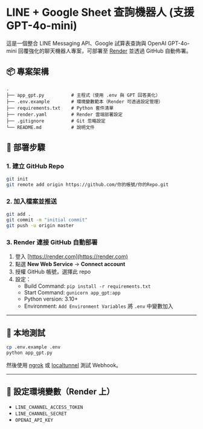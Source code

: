 # LINE + Google Sheet 查詢機器人 (支援 GPT-4o-mini)

這是一個整合 LINE Messaging API、Google 試算表查詢與 OpenAI GPT-4o-mini 回覆強化的聊天機器人專案，可部署至 [Render](https://render.com) 並透過 GitHub 自動佈署。

## 📦 專案架構

```
.
├── app_gpt.py          # 主程式（使用 .env 與 GPT 回答美化）
├── .env.example        # 環境變數範本（Render 可透過設定管理）
├── requirements.txt    # Python 套件清單
├── render.yaml         # Render 雲端部署設定
├── .gitignore          # Git 忽略設定
└── README.md           # 說明文件
```

## 🚀 部署步驟

### 1. 建立 GitHub Repo

```bash
git init
git remote add origin https://github.com/你的帳號/你的Repo.git
```

### 2. 加入檔案並推送

```bash
git add .
git commit -m "initial commit"
git push -u origin master
```

### 3. Render 連接 GitHub 自動部署

1. 登入 [https://render.com](https://render.com)
2. 點選 **New Web Service** → **Connect account**
3. 授權 GitHub 帳號，選擇此 repo
4. 設定：
   - Build Command: `pip install -r requirements.txt`
   - Start Command: `gunicorn app_gpt:app`
   - Python version: 3.10+
   - Environment: `Add Environment Variables` 將 `.env` 中變數加入

---

## 🧪 本地測試

```bash
cp .env.example .env
python app_gpt.py
```

然後使用 [ngrok](https://ngrok.com) 或 [localtunnel](https://theboroer.github.io/localtunnel-www/) 測試 Webhook。

---

## 🔐 設定環境變數（Render 上）

- `LINE_CHANNEL_ACCESS_TOKEN`
- `LINE_CHANNEL_SECRET`
- `OPENAI_API_KEY`